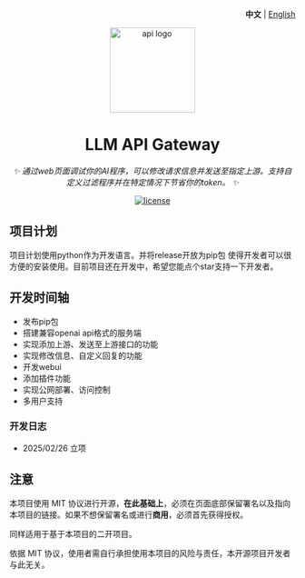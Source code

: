 <p align="right">
   <strong>中文</strong> | <a href="./README.md">English</a>
</p>


<p align="center">
  <img src="https://raw.githubusercontent.com/songquanpeng/one-api/main/web/default/public/logo.png" width="150" height="150" alt="api logo">
</p>

<div align="center">

# LLM API Gateway

_✨ 通过web页面调试你的AI程序，可以修改请求信息并发送至指定上游。支持自定义过滤程序并在特定情况下节省你的token。 ✨_

</div>

<p align="center">
  <a href="https://raw.githubusercontent.com/jiangmuran/llm-apigateway/main/LICENSE">
    <img src="https://img.shields.io/github/license/jiangmuran/llm-apigateway?color=brightgreen" alt="license">
  </a>
</p>

## 项目计划
项目计划使用python作为开发语言。并将release开放为pip包 使得开发者可以很方便的安装使用。目前项目还在开发中，希望您能点个star支持一下开发者。

## 开发时间轴
- 发布pip包
- 搭建兼容openai api格式的服务端
- 实现添加上游、发送至上游接口的功能
- 实现修改信息、自定义回复的功能
- 开发webui
- 添加插件功能
- 实现公网部署、访问控制
- 多用户支持

### 开发日志
- 2025/02/26 立项

## 注意

本项目使用 MIT 协议进行开源，**在此基础上**，必须在页面底部保留署名以及指向本项目的链接。如果不想保留署名或进行**商用**，必须首先获得授权。

同样适用于基于本项目的二开项目。

依据 MIT 协议，使用者需自行承担使用本项目的风险与责任，本开源项目开发者与此无关。

